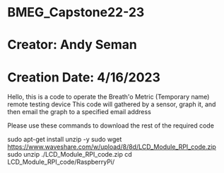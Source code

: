 # BMEG_Capstone22-23
# Creator: Andy Seman
# Creation Date: 4/16/2023

Hello, this is a code to operate the Breath'o Metric (Temporary name) remote testing device
This code will gathered by a sensor, graph it, and then email the graph to a specified email address

Please use these commands to download the rest of the required code

sudo apt-get install unzip -y
sudo wget https://www.waveshare.com/w/upload/8/8d/LCD_Module_RPI_code.zip
sudo unzip ./LCD_Module_RPI_code.zip 
cd LCD_Module_RPI_code/RaspberryPi/
